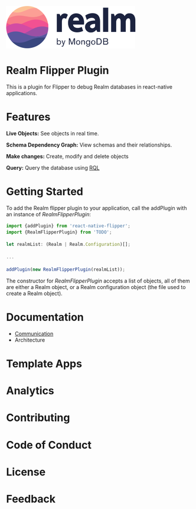 <picture>
    <source srcset="./logo-dark.svg" media="(prefers-color-scheme: dark)" alt="realm by MongoDB">
    <img src="./logo.svg" alt="realm by MongoDB">
</picture>

# Realm Flipper Plugin
This is a plugin for Flipper to debug Realm databases in react-native applications.

# Features
**Live Objects:** See objects in real time.

**Schema Dependency Graph:** View schemas and their relationships.

**Make changes:** Create, modify and delete objects

**Query:** Query the database using [RQL](https://www.mongodb.com/docs/realm/realm-query-language/)

# Getting Started
To add the Realm flipper plugin to your application, call the addPlugin with an instance of *RealmFlipperPlugin*:
```ts
import {addPlugin} from 'react-native-flipper';
import {RealmFlipperPlugin} from 'TODO';

let realmList: (Realm | Realm.Configuration)[];

...

addPlugin(new RealmFlipperPlugin(realmList));
```
The constructor for *RealmFlipperPlugin* accepts a list of objects, all of them are either a Realm object, or a Realm configuration object (the file used to create a Realm object).
# Documentation

- [Communication](/markdown/Communication.md)
- Architecture

# Template Apps

# Analytics



# Contributing

# Code of Conduct

# License

# Feedback

